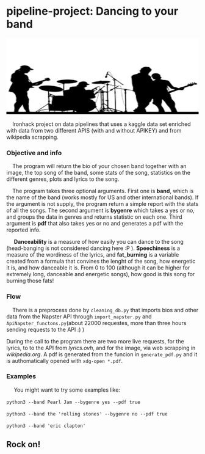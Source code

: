 # pipeline-project: Dancing to your band

<img src="./INPUT/band.png" alt="band" title="band" width="2000" height="200"/>

<p>&nbsp;&nbsp;&nbsp;&nbsp;Ironhack project on data pipelines that uses a kaggle data set enriched with data from two different APIS (with and without APIKEY) and from wikipedia scrapping.

### Objective and info

<p>&nbsp;&nbsp;&nbsp;&nbsp;The program will return the bio of your chosen band together with an image, the top song of the band, some stats of the song, statistics on the different genres, plots and lyrics to the song.

<p>&nbsp;&nbsp;&nbsp;&nbsp;The program takes three optional arguments. First one is <strong>band</strong>, which is the name of the band (works mostly for US and other international bands). If the argument is not supply, the program return a simple report with the stats of all the songs. The second argument is <strong>bygenre</strong> which takes a yes or no, and groups the data in genres and returns statistic on each one. Third argument is <strong>pdf</strong> that also takes yes or no and generates a pdf with the reported info.<p>&nbsp;&nbsp;&nbsp;&nbsp; <strong>Danceability</strong> is a measure of how easily you can dance to the song (head-banging is not considered dancing here :P ). <strong>Speechiness</strong> is a measure of the wordiness of the lyrics, and <strong>fat_burning</strong> is a variable created from a formula that convines the lenght of the song, how energetic it is, and how danceable it is. From 0 to 100 (although it can be higher for extremely long, danceable and energetic songs), how good is this song for burning those fats!

### Flow

&nbsp;&nbsp;&nbsp;&nbsp;There is a preprocess done by `cleaning_db.py` that imports bios and other data from the Napster API through `import_napster.py` and `ApiNapster_functons.py`(about 22000 requestes, more than three hours sending requests to the API :) )</p> During the call to the program there are two more live requests, for the lyrics, to to the API from _lyrics.ovh_, and for the image, via web scrapping in _wikipedia.org_. A pdf is generated from the funcion in `generate_pdf.py` and it is authomatically opened with `xdg-open *.pdf`.

### Examples

&nbsp;&nbsp;&nbsp;&nbsp; You might want to try some examples like:

<p><code>python3 --band Pearl Jam --bygenre yes --pdf true</code></p>
<p><code>python3 --band the 'rolling stones' --bygenre no --pdf true</code></p>
<p><code>python3 --band 'eric clapton'</code></p>

## Rock on!
